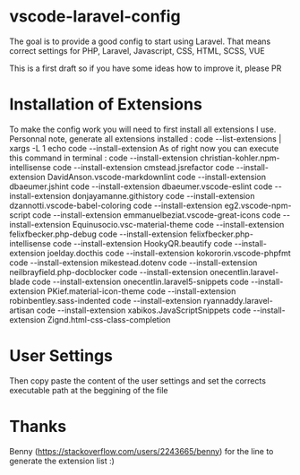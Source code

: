 # vscode-laravel-config
The goal is to provide a good config to start using Laravel.
That means correct settings for PHP, Laravel, Javascript, CSS, HTML, SCSS, VUE

This is a first draft so if you have some ideas how to improve it, please PR

# Installation of Extensions
To make the config work you will need to first install all extensions I use.
Personnal note, generate all extensions installed : code --list-extensions | xargs -L 1 echo code --install-extension
As of right now you can execute this command in terminal :
code --install-extension christian-kohler.npm-intellisense
code --install-extension cmstead.jsrefactor
code --install-extension DavidAnson.vscode-markdownlint
code --install-extension dbaeumer.jshint
code --install-extension dbaeumer.vscode-eslint
code --install-extension donjayamanne.githistory
code --install-extension dzannotti.vscode-babel-coloring
code --install-extension eg2.vscode-npm-script
code --install-extension emmanuelbeziat.vscode-great-icons
code --install-extension Equinusocio.vsc-material-theme
code --install-extension felixfbecker.php-debug
code --install-extension felixfbecker.php-intellisense
code --install-extension HookyQR.beautify
code --install-extension joelday.docthis
code --install-extension kokororin.vscode-phpfmt
code --install-extension mikestead.dotenv
code --install-extension neilbrayfield.php-docblocker
code --install-extension onecentlin.laravel-blade
code --install-extension onecentlin.laravel5-snippets
code --install-extension PKief.material-icon-theme
code --install-extension robinbentley.sass-indented
code --install-extension ryannaddy.laravel-artisan
code --install-extension xabikos.JavaScriptSnippets
code --install-extension Zignd.html-css-class-completion

# User Settings
Then copy paste the content of the user settings and set the corrects executable path at the beggining of the file

# Thanks
Benny (https://stackoverflow.com/users/2243665/benny) for the line to generate the extension list :)
